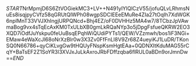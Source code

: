 $START$NrMpmjD6S6ZtVOGiekMC3+LV++N491ylYlQlCzV55/jofuQLvLRhmsNuEs8isqjpyCVfz58qGRUtQlWPh08wgpSDCIEEeEMuRe4ZIa27tOqIh7XdWGK6npIMnT33VVJXhIngjURPQNcd+Bhj4EZ/oF0DVHHz5MA4w7/8TCbzJpVAwmaBog9vx4sTqEcAxKM0TxULbXB0gmLkRQaNYp3o5jDpgFsfueQKRW2EO3XQD7iOdfJuYskpu0feUuBsqEPqhWiQUdiPYTs1/QEW/VZzmwh/bos1iF3NGi+EMaw4eWaXcJl68oNrXzBlr0w3X3Zv0FfFnLl8V9Zr68Z4ueyiKJ1LuDR/TKonSQ0N66786+qyCiKLvgGw9tHQUyFNspKsmHgtEAa+0QDNXItKduMAG55rCqY+BaTsEF2Z1SoYR3l3XVJxJuLkAxroJRbFDffzqba6flRUL0aBDn9orJmnDw==$END$